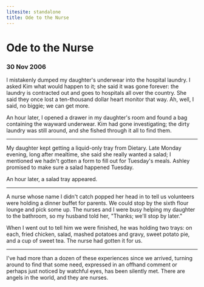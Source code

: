 ```yaml
---
litesite: standalone
title: Ode to the Nurse
---
```


# Ode to the Nurse
### 30 Nov 2006

I mistakenly dumped my daughter's underwear into the hospital laundry. I asked Kim what would happen to it; she said it was gone forever: the laundry is contracted out and goes to hospitals all over the country. She said they once lost a ten-thousand dollar heart monitor that way. Ah, well, I said, no biggie; we can get more.

An hour later, I opened a drawer in my daughter's room and found a bag containing the wayward underwear. Kim had gone investigating; the dirty laundry was still around, and she fished through it all to find them.

-------------

My daughter kept getting a liquid-only tray from Dietary. Late Monday evening, long after mealtime, she said she really wanted a salad; I mentioned we hadn't gotten a form to fill out for Tuesday's meals. Ashley promised to make sure a salad happened Tuesday.

An hour later, a salad tray appeared.

-------------

A nurse whose name I didn't catch popped her head in to tell us volunteers were holding a dinner buffet for parents. We could stop by the sixth flour lounge and pick some up. The nurses and I were busy helping my daughter to the bathroom, so my husband told her, "Thanks; we'll stop by later."

When I went out to tell him we were finished, he was holding two trays: on each, fried chicken, salad, mashed potatoes and gravy, sweet potato pie, and a cup of sweet tea. The nurse had gotten it for us.

-------------

I've had more than a dozen of these experiences since we arrived, turning around to find that some need, expressed in an offhand comment or perhaps just noticed by watchful eyes, has been silently met. There are angels in the world, and they are nurses.